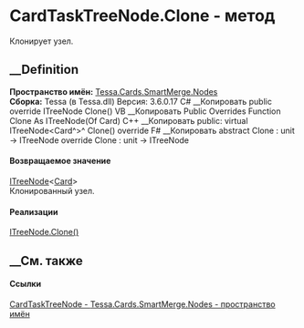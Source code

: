 # CardTaskTreeNode.Clone - метод
Клонирует узел.
## __Definition
 **Пространство имён:**
[Tessa.Cards.SmartMerge.Nodes](N_Tessa_Cards_SmartMerge_Nodes.htm)  
 **Сборка:** Tessa (в Tessa.dll) Версия: 3.6.0.17
C# __Копировать
     public override ITreeNode<Card> Clone()
VB __Копировать
     Public Overrides Function Clone As ITreeNode(Of Card)
C++ __Копировать
     public:
    virtual ITreeNode<Card^>^ Clone() override
F# __Копировать
     abstract Clone : unit -> ITreeNode<Card> 
    override Clone : unit -> ITreeNode<Card> 
#### Возвращаемое значение
[ITreeNode](T_Tessa_SmartMerge_ITreeNode_1.htm)<[Card](T_Tessa_Cards_Card.htm)>  
Клонированный узел.
#### Реализации
[ITreeNode<TMergeObject>.Clone()](M_Tessa_SmartMerge_ITreeNode_1_Clone.htm)  
##  __См. также
#### Ссылки
[CardTaskTreeNode - ](T_Tessa_Cards_SmartMerge_Nodes_CardTaskTreeNode.htm)
[Tessa.Cards.SmartMerge.Nodes - пространство
имён](N_Tessa_Cards_SmartMerge_Nodes.htm)
